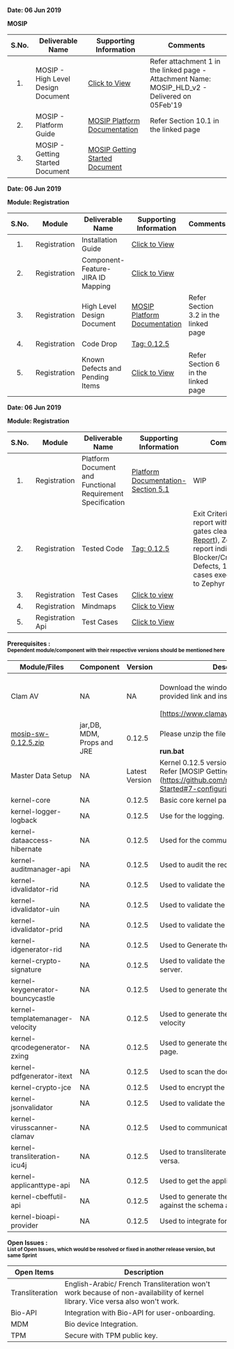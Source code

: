**Date: 06 Jun 2019** 

**MOSIP**

|**S.No.**| **Deliverable Name**| **Supporting Information**|**Comments**|
|:------:|-----|---|---|
|1.|MOSIP - High Level Design Document|[Click to View](Deliverables---Attachments)|Refer attachment 1 in the linked page - Attachment Name: MOSIP_HLD_v2 - Delivered on 05Feb'19|
|2.|MOSIP - Platform Guide|[MOSIP Platform Documentation](Platform-Documentation)|Refer Section 10.1 in the linked page|
|3.|MOSIP - Getting Started Document|[MOSIP Getting Started Document](https://github.com/mosip/mosip/wiki/Getting-Started)|


**Date: 06 Jun 2019**

**Module: Registration**

|**S.No.**|**Module**|**Deliverable Name**| **Supporting Information**|**Comments**|
|:------:|-----|---|---|---|
|1.|Registration|Installation Guide| [Click to View](https://github.com/mosip/mosip/wiki/Registration-Client-Setup)
|2.|Registration|Component-Feature-JIRA ID Mapping|[Click to View](https://github.com/mosip/mosip/wiki/Component-Feature-ID-JIRA-ID-Mapping#9-registration-)|
|3.|Registration|High Level Design Document|[MOSIP Platform Documentation](Platform-Documentation)|Refer Section 3.2 in the linked page|
|4.|Registration|Code Drop|[Tag: 0.12.5](/mosip/mosip/releases/tag/0.12.5)||
|5.|Registration|Known Defects and Pending Items|[Click to View](Deliverables---Attachments)|Refer Section 6 in the linked page|

**Date: 06 Jun 2019**

**Module: Registration**

|**S.No.**|**Module**|**Deliverable Name**| **Supporting Information**|**Comments**|
|:------:|-----|---|---|---|
|1.|Registration|Platform Document and Functional Requirement Specification|[Platform Documentation-Section 5.1](Platform-Documentation)|WIP|
|2.|Registration|Tested Code|[Tag: 0.12.5](/mosip/mosip/releases/tag/0.12.5)|Exit Criteria: Sonar report with all quality gates cleared ([Sonar Report](//104.215.158.154:9000/dashboard?id=io.mosip.preregistration%3Apre-registration-parent)), Zephyr report indicating: No Blocker/Critical/Major Defects, 100% test cases executed (link to Zephyr report)|
|3.|Registration|Test Cases|[Click to view](//mosipid.atlassian.net/projects/MOS?version.id=10016&cycle.id=3ecb8208-a6f8-4ce0-9c07-1b87e1842e97&selectedItem=com.thed.zephyr.je__project-centric-view-tests-page&testsTab=test-cycles-tab)||
|4.|Registration|Mindmaps|[Click to View](/mosip/mosip/tree/master/docs/testing/Registration%20Client/Mindmaps)|
|5.|Registration Api|Test Cases|[Click to View](https://github.com/mosip/mosip/blob/master/docs/testing/Registration%20Client/Mindmaps/Reg_Client_NonBio_Integration_TestCases.xlsx)|

**Prerequisites : <br><sub>Dependent module/component with their respective versions should be mentioned here</sub></br>**  

|**Module/Files**|**Component**|**Version**|**Description (If any)**|
|-----|-------------|----------------|--------------|
|Clam AV |NA|NA|<br>Download the windows clam av antivirus by provided link and install the s\w.</br> <br>[https://www.clamav.net/downloads#otherversions]</br>|
|[mosip-sw-0.12.5.zip](https://devops.mosip.io/artifactory/libs-release/io/mosip/registration/registration-client/0.12.5/)|jar,DB, MDM, Props and JRE|0.12.5|<br>Please unzip the file and execute the run.bat</br><br> **run.bat**</br>|
|Master Data Setup |NA|Latest Version|Kernel 0.12.5 version of DB scripts can be used. Refer [MOSIP Getting Started doc.] (https://github.com/mosip/mosip/wiki/Getting-Started#7-configuring-mosip-).|
|kernel-core|NA|0.12.5|Basic core kernel packages.|
|kernel-logger-logback|NA|0.12.5|Use for the logging.|
|kernel-dataaccess-hibernate|NA|0.12.5|Used for the communicating to the DB.|
|kernel-auditmanager-api|NA|0.12.5|Used to audit the reocrds into the DB|
|kernel-idvalidator-rid|NA|0.12.5|Used to validate the RID format.|
|kernel-idvalidator-uin|NA|0.12.5|Used to validate the UIN format|
|kernel-idvalidator-prid|NA|0.12.5|Used to validate the PRID format|
|kernel-idgenerator-rid|NA|0.12.5|Used to Generate the RID.|
|kernel-crypto-signature|NA|0.12.5|Used to validate the signature response from server.|
|kernel-keygenerator-bouncycastle|NA|0.12.5|Used to generate the key pair for AES -256.|
|kernel-templatemanager-velocity|NA|0.12.5|Used to generate the template manager using the velocity|
|kernel-qrcodegenerator-zxing|NA|0.12.5|Used to generate the QR code in acknowledgment page.|
|kernel-pdfgenerator-itext|NA|0.12.5|Used to scan the document in PDF format.|
|kernel-crypto-jce|NA|0.12.5|Used to encrypt the packet information|
|kernel-jsonvalidator|NA|0.12.5|Used to validate the JSON.|
|kernel-virusscanner-clamav|NA|0.12.5|Used to communicate to the Antivirus Clam AV|
|kernel-transliteration-icu4j|NA|0.12.5|Used to transliterate the Arabic to French and vice versa.|
|kernel-applicanttype-api|NA|0.12.5|Used to get the applicant types |
|kernel-cbeffutil-api|NA|0.12.5|Used to generate the CBEFF file and validate against the schema also.|
|kernel-bioapi-provider|NA|0.12.5|Used to integrate for the user-onboarding.|

**Open Issues : <br><sub>List of Open Issues, which would be resolved or fixed in another release version, but same Sprint</sub></br>**  

|Open Items|Description
|-----------------|----------------------
Transliteration|English-Arabic/ French Transliteration  won't work because of non-availability of kernel library. Vice versa also won't work.
Bio-API|Integration with Bio-API for user-onboarding.
MDM | Bio device Integration. 
TPM | Secure with TPM public key.  


